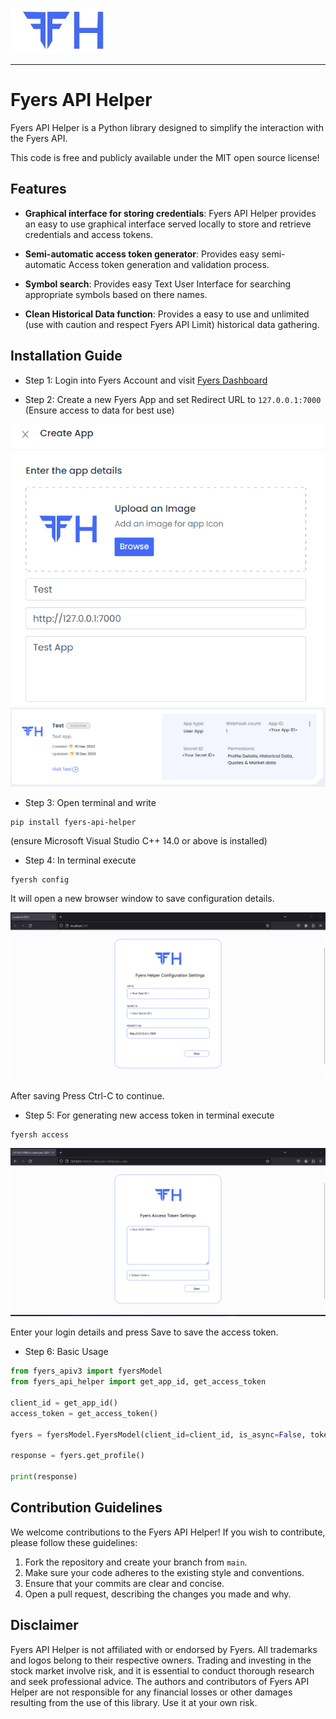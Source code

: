 ![logo](assets/images/config_logo.png)

----

# Fyers API Helper

Fyers API Helper is a Python library designed to simplify the interaction with the Fyers API.

This code is free and publicly available under the MIT open source license!

## Features

- **Graphical interface for storing credentials**: Fyers API Helper provides an easy to use graphical interface served locally to store and retrieve credentials and access tokens.

- **Semi-automatic access token generator**: Provides easy semi-automatic Access token generation and validation process.

- **Symbol search**: Provides easy Text User Interface for searching appropriate symbols based on there names.

- **Clean Historical Data function**: Provides a easy to use and unlimited (use with caution and respect Fyers API Limit) historical data gathering.

## Installation Guide

- Step 1: Login into Fyers Account and visit [Fyers Dashboard](https://myapi.fyers.in/dashboard)

- Step 2: Create a new Fyers App and set Redirect URL to `127.0.0.1:7000` (Ensure access to data for best use)

![Create App](assets/images/Create%20App.png)
![Create App2](assets/images/Create%20App2.png)

- Step 3: Open terminal and write 
```
pip install fyers-api-helper
``` 
(ensure Microsoft Visual Studio C++ 14.0 or above is installed)

- Step 4: In terminal execute 
```
fyersh config
```
 It will open a new browser window to save configuration details.

![Configuration](assets/images/Configuration.png)

After saving Press Ctrl-C to continue.

- Step 5: For generating new access token in terminal execute
```
fyersh access
```
![Access](assets/images/Access.png)

Enter your login details and press Save to save the access token.

- Step 6: Basic Usage
```python
from fyers_apiv3 import fyersModel
from fyers_api_helper import get_app_id, get_access_token

client_id = get_app_id()
access_token = get_access_token()

fyers = fyersModel.FyersModel(client_id=client_id, is_async=False, token=access_token, log_path="")

response = fyers.get_profile()

print(response)

```

## Contribution Guidelines

We welcome contributions to the Fyers API Helper! If you wish to contribute, please follow these guidelines:

1. Fork the repository and create your branch from `main`.
2. Make sure your code adheres to the existing style and conventions.
3. Ensure that your commits are clear and concise.
4. Open a pull request, describing the changes you made and why.

## Disclaimer

Fyers API Helper is not affiliated with or endorsed by Fyers. All trademarks and logos belong to their respective owners. Trading and investing in the stock market involve risk, and it is essential to conduct thorough research and seek professional advice. The authors and contributors of Fyers API Helper are not responsible for any financial losses or other damages resulting from the use of this library. Use it at your own risk.
